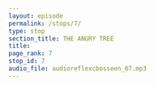 ```yaml
---
layout: episode
permalink: /stops/7/
type: stop
section_title: THE ANGRY TREE
title: 
page_rank: 7
stop_id: 7
audio_file: audioreflexcbosseen_07.mp3
---
```

